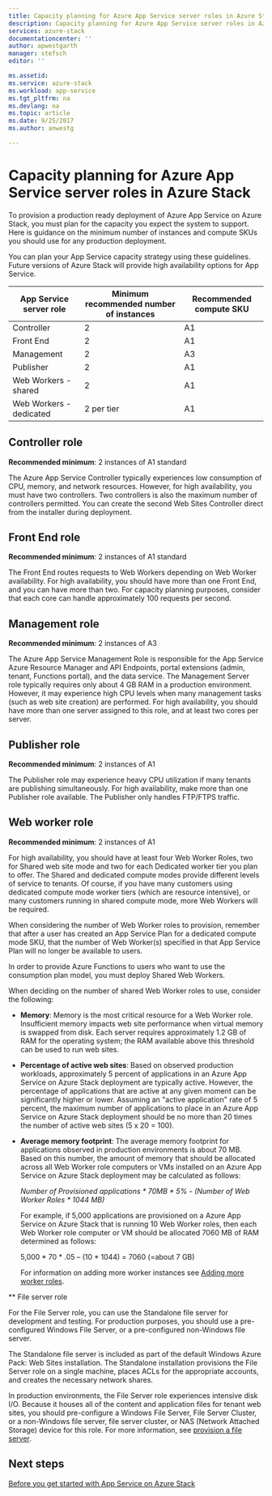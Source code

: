 ```yaml
---
title: Capacity planning for Azure App Service server roles in Azure Stack | Microsoft Docs
description: Capacity planning for Azure App Service server roles in Azure Stack
services: azure-stack
documentationcenter: ''
author: apwestgarth
manager: stefsch
editor: ''

ms.assetid: 
ms.service: azure-stack
ms.workload: app-service
ms.tgt_pltfrm: na
ms.devlang: na
ms.topic: article
ms.date: 9/25/2017
ms.author: anwestg

---
```

# Capacity planning for Azure App Service server roles in Azure Stack

To provision a production ready deployment of Azure App Service on Azure Stack, you must plan for the capacity you expect the system to support.  Here is guidance on the minimum number of instances and compute SKUs you should use for any production deployment.

You can plan your App Service capacity strategy using these guidelines. Future versions of Azure Stack will provide high availability options for App Service.

| App Service server role | Minimum recommended number of instances | Recommended compute SKU|
| --- | --- | --- |
| Controller | 2 | A1 |
| Front End | 2 | A1 |
| Management | 2 | A3 |
| Publisher | 2 | A1 |
| Web Workers - shared | 2 | A1 |
| Web Workers - dedicated | 2 per tier | A1 |

## Controller role

**Recommended minimum**: 2 instances of A1 standard

The Azure App Service Controller typically experiences low consumption of CPU, memory, and network resources. However, for high availability, you must have two controllers. Two controllers is also the maximum number of controllers permitted. You can create the second Web Sites Controller direct from the installer during deployment.

## Front End role

**Recommended minimum**: 2 instances of A1 standard

The Front End routes requests to Web Workers depending on Web Worker availability. For high availability, you should have more than one Front End, and you can have more than two. For capacity planning purposes, consider that each core can handle approximately 100 requests per second. 

## Management role

**Recommended minimum**: 2 instances of A3

The Azure App Service Management Role is responsible for the App Service Azure Resource Manager and API Endpoints, portal extensions (admin, tenant, Functions portal), and the data service. The Management Server role typically requires only about 4 GB RAM in a production environment. However, it may experience high CPU levels when many management tasks (such as web site creation) are performed. For high availability, you should have more than one server assigned to this role, and at least two cores per server.

## Publisher role

**Recommended minimum**: 2 instances of A1

The Publisher role may experience heavy CPU utilization if many tenants are publishing simultaneously. For high availability, make more than one Publisher role available.  The Publisher only handles FTP/FTPS traffic.

## Web worker role

**Recommended minimum**: 2 instances of A1

For high availability, you should have at least four Web Worker Roles, two for Shared web site mode and two for each Dedicated worker tier you plan to offer. The Shared and dedicated compute modes provide different levels of service to tenants. Of course, if you have many customers using dedicated compute mode worker tiers (which are resource intensive), or many customers running in shared compute mode, more Web Workers will be required.

When considering the number of Web Worker roles to provision, remember that after a user has created an App Service Plan for a dedicated compute mode SKU, that the number of Web Worker(s) specified in that App Service Plan will no longer be available to users.

In order to provide Azure Functions to users who want to use the consumption plan model, you must deploy Shared Web Workers.

When deciding on the number of shared Web Worker roles to use, consider the following:

- **Memory**: Memory is the most critical resource for a Web Worker role. Insufficient memory impacts web site performance when virtual memory is swapped from disk. Each server requires approximately 1.2 GB of RAM for the operating system; the RAM available above this threshold can be used to run web sites.
- **Percentage of active web sites**: Based on observed production workloads, approximately 5 percent of applications in an Azure App Service on Azure Stack deployment are typically active. However, the percentage of applications that are active at any given moment can be significantly higher or lower. Assuming an "active application" rate of 5 percent, the maximum number of applications to place in an Azure App Service on Azure Stack deployment should be no more than 20 times the number of active web sites (5 x 20 = 100).
- **Average memory footprint**: The average memory footprint for applications observed in production environments is about 70 MB. Based on this number, the amount of memory that should be allocated across all Web Worker role computers or VMs installed on an Azure App Service on Azure Stack deployment may be calculated as follows:
    
    *Number of Provisioned applications * 70MB * 5% - (Number of Web Worker Roles * 1044 MB)*

   For example, if 5,000 applications are provisioned on a Azure App Service on Azure Stack that is running 10 Web Worker roles, then each Web Worker role computer or VM should be allocated 7060 MB of RAM determined as follows:
   
   5,000 * 70 * .05 – (10 * 1044) = 7060 (=about 7 GB)
   
   For information on adding more worker instances see [Adding more worker roles](azure-stack-app-service-add-worker-roles.md).
   
** File server role

For the File Server role, you can use the Standalone file server for development and testing. For production purposes, you should use a pre-configured Windows File Server, or a pre-configured non-Windows file server.

The Standalone file server is included as part of the default Windows Azure Pack: Web Sites installation. The Standalone installation provisions the File Server role on a single machine, places ACLs for the appropriate accounts, and creates the necessary network shares.

In production environments, the File Server role experiences intensive disk I/O. Because it houses all of the content and application files for tenant web sites, you should pre-configure a Windows File Server, File Server Cluster, or a non-Windows file server, file server cluster, or NAS (Network Attached Storage) device for this role. For more information, see [provision a file server]().

## Next steps

[Before you get started with App Service on Azure Stack](azure-stack-app-service-before-you-get-started.md)
